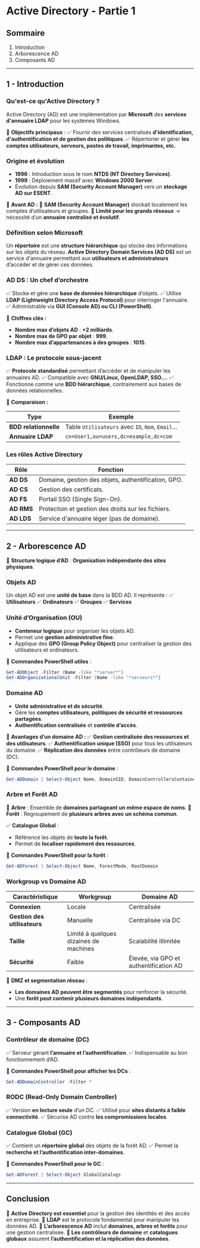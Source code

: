 # Active Directory - Partie 1

## **Sommaire**

1. Introduction
2. Arborescence AD
3. Composants AD

---

## **1 - Introduction**

### **Qu'est-ce qu'Active Directory ?**

Active Directory (AD) est une implémentation par **Microsoft** des **services d'annuaire LDAP** pour les systèmes Windows.

📌 **Objectifs principaux** :
✅ Fournir des services centralisés **d'identification, d'authentification et de gestion des politiques**.
✅ Répertorier et gérer **les comptes utilisateurs, serveurs, postes de travail, imprimantes, etc.**

### **Origine et évolution**

- **1996** : Introduction sous le nom **NTDS (NT Directory Services)**.
- **1999** : Déploiement massif avec **Windows 2000 Server**.
- Évolution depuis **SAM (Security Account Manager)** vers un **stockage AD sur ESENT**.

📌 **Avant AD :**
🔹 **SAM (Security Account Manager)** stockait localement les comptes d’utilisateurs et groupes.
🔹 **Limité pour les grands réseaux** → nécessité d’un **annuaire centralisé et évolutif**.

### **Définition selon Microsoft**

Un **répertoire** est une **structure hiérarchique** qui stocke des informations sur les objets du réseau.
**Active Directory Domain Services (AD DS)** est un service d'annuaire permettant aux **utilisateurs et administrateurs** d’accéder et de gérer ces données.

### **AD DS : Un chef d’orchestre**

✅ Stocke et gère une **base de données hiérarchique** d’objets.
✅ Utilise **LDAP (Lightweight Directory Access Protocol)** pour interroger l'annuaire.
✅ Administrable via **GUI (Console AD) ou CLI (PowerShell)**.

📌 **Chiffres clés :**

- **Nombre max d’objets AD** : **+2 milliards**.
- **Nombre max de GPO par objet** : **999**.
- **Nombre max d’appartenances à des groupes** : **1015**.

### **LDAP : Le protocole sous-jacent**

✅ **Protocole standardisé** permettant d’accéder et de manipuler les annuaires AD.
✅ Compatible avec **GNU/Linux, OpenLDAP, SSO…**.
✅ Fonctionne comme une **BDD hiérarchique**, contrairement aux bases de données relationnelles.

📌 **Comparaison :**

| **Type**              | **Exemple**                                       |
| --------------------- | ------------------------------------------------- |
| **BDD relationnelle** | Table `Utilisateurs` avec `ID`, `Nom`, `Email`... |
| **Annuaire LDAP**     | `cn=User1,ou=users,dc=example,dc=com`             |

### **Les rôles Active Directory**

| **Rôle**   | **Fonction**                                        |
| ---------- | --------------------------------------------------- |
| **AD DS**  | Domaine, gestion des objets, authentification, GPO. |
| **AD CS**  | Gestion des certificats.                            |
| **AD FS**  | Portail SSO (Single Sign-On).                       |
| **AD RMS** | Protection et gestion des droits sur les fichiers.  |
| **AD LDS** | Service d'annuaire léger (pas de domaine).          |

---

## **2 - Arborescence AD**

📌 **Structure logique d’AD** : **Organisation indépendante des sites physiques**.

### **Objets AD**

Un objet AD est une **unité de base** dans la BDD AD. Il représente :
✅ **Utilisateurs**
✅ **Ordinateurs**
✅ **Groupes**
✅ **Services**

### **Unité d’Organisation (OU)**

- **Conteneur logique** pour organiser les objets AD.
- Permet une **gestion administrative fine**.
- Applique des **GPO (Group Policy Object)** pour centraliser la gestion des utilisateurs et ordinateurs.

📌 **Commandes PowerShell utiles** :

```powershell
Get-ADObject -Filter {Name -like "*server*"}
Get-ADOrganizationalUnit -Filter {Name -like "*serveurs*"}
```

### **Domaine AD**

- **Unité administrative et de sécurité**.
- Gère les **comptes utilisateurs, politiques de sécurité et ressources partagées**.
- **Authentification centralisée** et **contrôle d’accès**.

📌 **Avantages d’un domaine AD :**
✅ **Gestion centralisée des ressources et des utilisateurs**.
✅ **Authentification unique (SSO)** pour tous les utilisateurs du domaine.
✅ **Réplication des données** entre contrôleurs de domaine (DC).

📌 **Commandes PowerShell pour le domaine** :

```powershell
Get-ADDomain | Select-Object Name, DomainSID, DomainControllersContainer
```

### **Arbre et Forêt AD**

📌 **Arbre** : Ensemble de **domaines partageant un même espace de noms**.
📌 **Forêt** : Regroupement de **plusieurs arbres avec un schéma commun**.

✅ **Catalogue Global** :

- Référence les objets de **toute la forêt**.
- Permet de **localiser rapidement des ressources**.

📌 **Commandes PowerShell pour la forêt** :

```powershell
Get-ADForest | Select-Object Name, ForestMode, RootDomain
```

### **Workgroup vs Domaine AD**

| **Caractéristique**          | **Workgroup**                          | **Domaine AD**                         |
| ---------------------------- | -------------------------------------- | -------------------------------------- |
| **Connexion**                | Locale                                 | Centralisée                            |
| **Gestion des utilisateurs** | Manuelle                               | Centralisée via DC                     |
| **Taille**                   | Limité à quelques dizaines de machines | Scalabilité illimitée                  |
| **Sécurité**                 | Faible                                 | Élevée, via GPO et authentification AD |

📌 **DMZ et segmentation réseau** :

- **Les domaines AD peuvent être segmentés** pour renforcer la sécurité.
- Une **forêt peut contenir plusieurs domaines indépendants**.

---

## **3 - Composants AD**

### **Contrôleur de domaine (DC)**

✅ Serveur gérant **l’annuaire et l’authentification**.
✅ Indispensable au bon fonctionnement d’AD.

📌 **Commandes PowerShell pour afficher les DCs** :

```powershell
Get-ADDomainController -Filter *
```

### **RODC (Read-Only Domain Controller)**

✅ Version **en lecture seule** d’un DC.
✅ Utilisé pour **sites distants à faible connectivité**.
✅ Sécurise AD contre **les compromissions locales**.

### **Catalogue Global (GC)**

✅ Contient un **répertoire global** des objets de la forêt AD.
✅ Permet la **recherche et l’authentification inter-domaines**.

📌 **Commandes PowerShell pour le GC** :

```powershell
Get-ADForest | Select-Object GlobalCatalogs
```

---

## **Conclusion**

📌 **Active Directory est essentiel** pour la gestion des identités et des accès en entreprise.
📌 **LDAP** est le protocole fondamental pour manipuler les données AD.
📌 **L’arborescence AD** inclut **domaines, arbres et forêts** pour une gestion centralisée.
📌 **Les contrôleurs de domaine** et **catalogues globaux** assurent **l’authentification et la réplication des données**.



